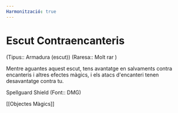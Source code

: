 ```yaml
---
Harmonització: true
---
```

# Escut Contraencanteris

(Tipus:: Armadura (escut)) (Raresa:: Molt rar )

Mentre aguantes aquest escut, tens avantatge en salvaments contra encanteris i altres efectes màgics, i els atacs d'encanteri tenen desavantatge contra tu.

Spellguard Shield (Font:: DMG)

[[Objectes Màgics]]